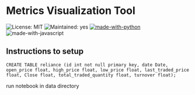 Metrics Visualization Tool
==========================

![License: MIT](https://img.shields.io/badge/License-MIT-Green.svg)
![Maintained: yes](https://img.shields.io/badge/Maintained-Yes-Green.svg)
[![made-with-python](https://img.shields.io/badge/Made%20with-Python-blue.svg)](https://www.python.org/)
![made-with-javascript](https://img.shields.io/badge/Made%20with-Javascript-blue.svg)


## Instructions to setup

```
CREATE TABLE reliance (id int not null primary key, date Date, open_price float, high_price float, low_price float, last_traded_price float, Close float, total_traded_quantity float, turnover float);
```
run notebook in data directory